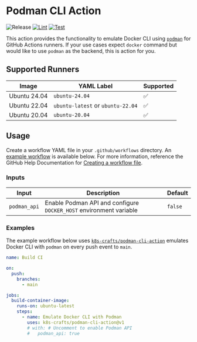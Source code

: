 # Podman CLI Action

![Release](https://img.shields.io/badge/Version-v1.2.0-informational?style=flat-square&label=Release)
[![Lint](https://img.shields.io/github/actions/workflow/status/k8s-crafts/podman-cli-action/lint.yaml?style=flat-square&logo=github&label=Lint)](https://github.com/k8s-crafts/podman-cli-action/actions/workflows/lint.yaml)
[![Test](https://img.shields.io/github/actions/workflow/status/k8s-crafts/podman-cli-action/test.yaml?style=flat-square&logo=github&label=Test)](https://github.com/k8s-crafts/podman-cli-action/actions/workflows/test.yaml)

This action provides the functionality to emulate Docker CLI using [`podman`](https://podman.io/) for GitHub Actions runners. If your use cases expect `docker` command but would like to use `podman` as the backend, this is action for you.

## Supported Runners


| Image | YAML Label | Supported |
| --------------------|---------------------|--------------------|
| Ubuntu 24.04 | `ubuntu-24.04` | ✅ |
| Ubuntu 22.04 | `ubuntu-latest` or `ubuntu-22.04` | ✅ |
| Ubuntu 20.04 | `ubuntu-20.04` | ✅ |


## Usage

Create a workflow YAML file in your `.github/workflows` directory. An [example workflow](#examples) is available below. For more information, reference the GitHub Help Documentation for [Creating a workflow file](https://help.github.com/en/articles/configuring-a-workflow#creating-a-workflow-file).


### Inputs

| Input | Description | Default |
| --------------------|---------------------|--------------------|
| `podman_api` | Enable Podman API and configure `DOCKER_HOST` environment variable | `false` |

### Examples

The example workflow below uses [`k8s-crafts/podman-cli-action`](https://github.com/k8s-crafts/podman-cli-action) emulates Docker CLI with `podman` on every push event to `main`.

```yaml
name: Build CI

on:
  push:
    branches:
      - main

jobs:
  build-container-image:
    runs-on: ubuntu-latest
    steps:
      - name: Emulate Docker CLI with Podman
        uses: k8s-crafts/podman-cli-action@v1
        # with: # Uncomment to enable Podman API
        #   podman_api: true
```
